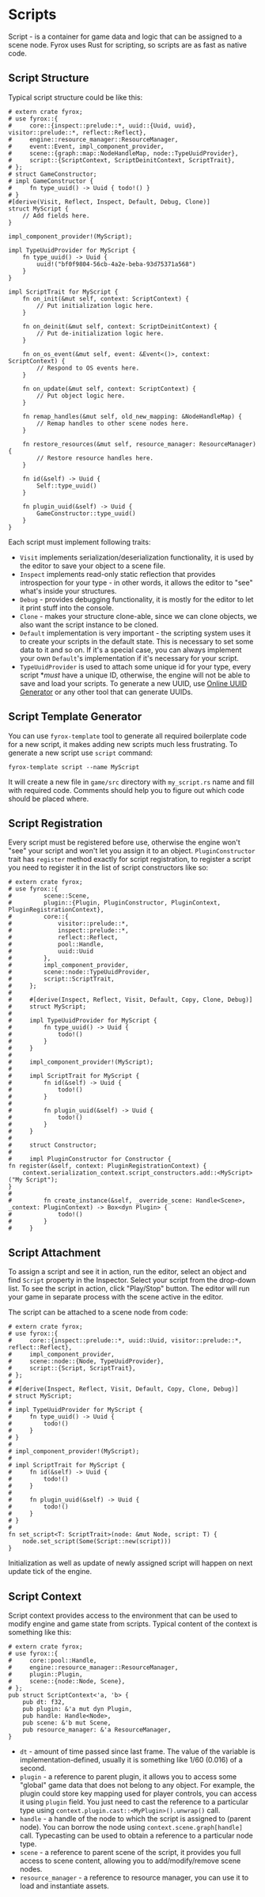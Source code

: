 # Scripts

Script - is a container for game data and logic that can be assigned to a scene node. Fyrox uses Rust for scripting, 
so scripts are as fast as native code. 

## Script Structure

Typical script structure could be like this:

```rust,no_run
# extern crate fyrox;
# use fyrox::{
#     core::{inspect::prelude::*, uuid::{Uuid, uuid}, visitor::prelude::*, reflect::Reflect},
#     engine::resource_manager::ResourceManager,
#     event::Event, impl_component_provider,
#     scene::{graph::map::NodeHandleMap, node::TypeUuidProvider},
#     script::{ScriptContext, ScriptDeinitContext, ScriptTrait},
# };
# struct GameConstructor;
# impl GameConstructor {
#     fn type_uuid() -> Uuid { todo!() } 
# }
#[derive(Visit, Reflect, Inspect, Default, Debug, Clone)]
struct MyScript {
    // Add fields here.
}

impl_component_provider!(MyScript);

impl TypeUuidProvider for MyScript {
    fn type_uuid() -> Uuid {
        uuid!("bf0f9804-56cb-4a2e-beba-93d75371a568")
    }
}

impl ScriptTrait for MyScript {
    fn on_init(&mut self, context: ScriptContext) {
        // Put initialization logic here.
    }

    fn on_deinit(&mut self, context: ScriptDeinitContext) {
        // Put de-initialization logic here.
    }

    fn on_os_event(&mut self, event: &Event<()>, context: ScriptContext) {
        // Respond to OS events here.
    }

    fn on_update(&mut self, context: ScriptContext) {
        // Put object logic here.
    }

    fn remap_handles(&mut self, old_new_mapping: &NodeHandleMap) {
        // Remap handles to other scene nodes here.
    }

    fn restore_resources(&mut self, resource_manager: ResourceManager) {
        // Restore resource handles here.
    }

    fn id(&self) -> Uuid {
        Self::type_uuid()
    }

    fn plugin_uuid(&self) -> Uuid {
        GameConstructor::type_uuid()
    }
}
```

Each script must implement following traits:

- `Visit` implements serialization/deserialization functionality, it is used by the editor to save your object to a 
scene file.
- `Inspect` implements read-only static reflection that provides introspection for your type - in other words, it allows
the editor to "see" what's inside your structures.
- `Debug` - provides debugging functionality, it is mostly for the editor to let it print stuff into the console.
- `Clone` - makes your structure clone-able, since we can clone objects, we also want the script instance to be 
cloned.
- `Default` implementation is very important - the scripting system uses it to create your scripts in the default state.
This is necessary to set some data to it and so on. If it's a special case, you can always implement your own `Default`'s
implementation if it's necessary for your script.
- `TypeUuidProvider` is used to attach some unique id for your type, every script **must* have a unique ID, otherwise, the engine will
not be able to save and load your scripts. To generate a new UUID, use [Online UUID Generator](https://www.uuidgenerator.net/) or
any other tool that can generate UUIDs.

## Script Template Generator

You can use `fyrox-template` tool to generate all required boilerplate code for a new script, it makes adding new scripts
much less frustrating. To generate a new script use `script` command:

```shell
fyrox-template script --name MyScript
```

It will create a new file in `game/src` directory with `my_script.rs` name and fill with required code. Comments should
help you to figure out which code should be placed where.

## Script Registration

Every script must be registered before use, otherwise the engine won't "see" your script and won't let you assign it
to an object. `PluginConstructor` trait has `register` method exactly for script registration, to register a script
you need to register it in the list of script constructors like so:

```rust,no_run
# extern crate fyrox;
# use fyrox::{
#         scene::Scene,
#         plugin::{Plugin, PluginConstructor, PluginContext, PluginRegistrationContext},
#         core::{
#             visitor::prelude::*,
#             inspect::prelude::*,
#             reflect::Reflect,  
#             pool::Handle,
#             uuid::Uuid
#         },
#         impl_component_provider,
#         scene::node::TypeUuidProvider,
#         script::ScriptTrait,
#     };
# 
#     #[derive(Inspect, Reflect, Visit, Default, Copy, Clone, Debug)]
#     struct MyScript;
# 
#     impl TypeUuidProvider for MyScript {
#         fn type_uuid() -> Uuid {
#             todo!()
#         }
#     }
# 
#     impl_component_provider!(MyScript);
# 
#     impl ScriptTrait for MyScript {
#         fn id(&self) -> Uuid {
#             todo!()
#         }
# 
#         fn plugin_uuid(&self) -> Uuid {
#             todo!()
#         }
#     }
# 
#     struct Constructor;
# 
#     impl PluginConstructor for Constructor {
fn register(&self, context: PluginRegistrationContext) {
    context.serialization_context.script_constructors.add::<MyScript>("My Script");
}
# 
#         fn create_instance(&self, _override_scene: Handle<Scene>, _context: PluginContext) -> Box<dyn Plugin> {
#             todo!()
#         }
#     }
```

## Script Attachment

To assign a script and see it in action, run the editor, select an object and find `Script` property in the Inspector.
Select your script from the drop-down list. To see the script in action, click "Play/Stop" button. The editor will run
your game in separate process with the scene active in the editor.

The script can be attached to a scene node from code:

```rust, no_run
# extern crate fyrox;
# use fyrox::{
#     core::{inspect::prelude::*, uuid::Uuid, visitor::prelude::*, reflect::Reflect},
#     impl_component_provider,
#     scene::node::{Node, TypeUuidProvider},
#     script::{Script, ScriptTrait},
# };
# 
# #[derive(Inspect, Reflect, Visit, Default, Copy, Clone, Debug)]
# struct MyScript;
# 
# impl TypeUuidProvider for MyScript {
#     fn type_uuid() -> Uuid {
#         todo!()
#     }
# }
# 
# impl_component_provider!(MyScript);
# 
# impl ScriptTrait for MyScript {
#     fn id(&self) -> Uuid {
#         todo!()
#     }
# 
#     fn plugin_uuid(&self) -> Uuid {
#         todo!()
#     }
# }
# 
fn set_script<T: ScriptTrait>(node: &mut Node, script: T) {
    node.set_script(Some(Script::new(script)))
}
```

Initialization as well as update of newly assigned script will happen on next update tick of the engine.

## Script Context

Script context provides access to the environment that can be used to modify engine and game state from scripts. Typical
content of the context is something like this:

```rust,no_run
# extern crate fyrox;
# use fyrox::{
#     core::pool::Handle,
#     engine::resource_manager::ResourceManager,
#     plugin::Plugin,
#     scene::{node::Node, Scene},
# };
pub struct ScriptContext<'a, 'b> {
    pub dt: f32,
    pub plugin: &'a mut dyn Plugin,
    pub handle: Handle<Node>,
    pub scene: &'b mut Scene,
    pub resource_manager: &'a ResourceManager,
}
```

- `dt` - amount of time passed since last frame. The value of the variable is implementation-defined, usually it is
something like 1/60 (0.016) of a second.
- `plugin` - a reference to parent plugin, it allows you to access some "global" game data that does not belong to any
object. For example, the plugin could store key mapping used for player controls, you can access it using `plugin` field.
You just need to cast the reference to a particular type using `context.plugin.cast::<MyPlugin>().unwrap()` call.
- `handle` - a handle of the node to which the script is assigned to (parent node). You can borrow the node using
`context.scene.graph[handle]` call. Typecasting can be used to obtain a reference to a particular node type.
- `scene` - a reference to parent scene of the script, it provides you full access to scene content, allowing you to
add/modify/remove scene nodes.
- `resource_manager` - a reference to resource manager, you can use it to load and instantiate assets. 